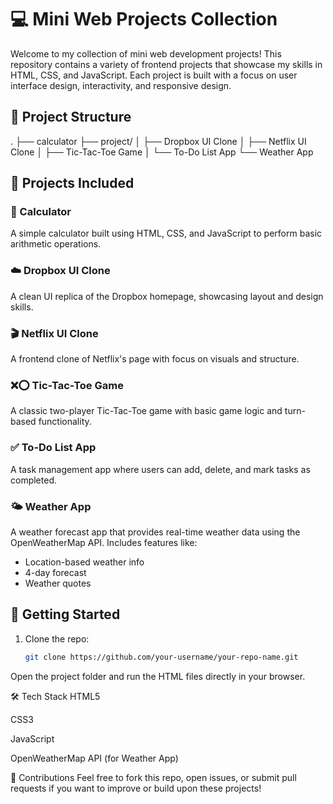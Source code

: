 # 💻 Mini Web Projects Collection

Welcome to my collection of mini web development projects! This repository contains a variety of frontend projects that showcase my skills in HTML, CSS, and JavaScript. Each project is built with a focus on user interface design, interactivity, and responsive design.

## 📁 Project Structure

. ├── calculator ├── project/ │ ├── Dropbox UI Clone │ ├── Netflix UI Clone │ ├── Tic-Tac-Toe Game │ └── To-Do List App └── Weather App


## 🌟 Projects Included

### 🧮 Calculator
A simple calculator built using HTML, CSS, and JavaScript to perform basic arithmetic operations.

### ☁️ Dropbox UI Clone
A clean UI replica of the Dropbox homepage, showcasing layout and design skills.

### 🎬 Netflix UI Clone
A frontend clone of Netflix's page with focus on visuals and structure.

### ❌⭕ Tic-Tac-Toe Game
A classic two-player Tic-Tac-Toe game with basic game logic and turn-based functionality.

### ✅ To-Do List App
A task management app where users can add, delete, and mark tasks as completed.

### 🌤️ Weather App
A weather forecast app that provides real-time weather data using the OpenWeatherMap API. Includes features like:
- Location-based weather info
- 4-day forecast
- Weather quotes

## 🚀 Getting Started

1. Clone the repo:
   ```bash
   git clone https://github.com/your-username/your-repo-name.git

Open the project folder and run the HTML files directly in your browser.

🛠️ Tech Stack
HTML5

CSS3

JavaScript

OpenWeatherMap API (for Weather App)

🙌 Contributions
Feel free to fork this repo, open issues, or submit pull requests if you want to improve or build upon these projects!
